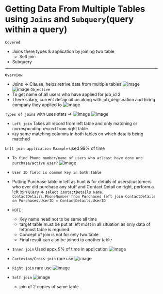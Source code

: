 # Getting Data From Multiple Tables using `Joins` and `Subquery`(query within a query)
`Covered`
* Joins there types & application by joining two table
    * Self join 
* Subquery
---
`Overview`
* Joins => Clause, helps retrive data from multiple tables ![image](https://user-images.githubusercontent.com/26667491/127117631-e2848c5f-11db-4d59-81c1-8b84780b8642.png) ![image](https://user-images.githubusercontent.com/26667491/127117893-4a09d8be-aee0-4e16-bfb1-240599748127.png)
`Objective`   
* To get name of all users who have applied for job_id 2
* There salary, current designaition along with job_degisnation and hiring company they applied to ![image](https://user-images.githubusercontent.com/26667491/127119897-a3099847-fd9d-4122-b08c-fbe423b45dfd.png)

`Types of joins` with uses stats => ![image](https://user-images.githubusercontent.com/26667491/127125822-98ed0657-0244-4060-b982-2052b9974121.png)
![image](https://user-images.githubusercontent.com/26667491/127126270-cc16ef8a-9a6e-4cd4-a98e-2b586008abcc.png)
* `Left join` Takes all record from left table and only matching or corresponding record from right table
* `Key` same matching columns in both tables on which data is being matched

`Left join application Example` used 99% of time
* `To find Phone number/name of users who atleast have done one purchase/active user?`
![image](https://user-images.githubusercontent.com/26667491/127127085-c0802aee-65ee-4673-a572-e3f3662d637a.png)
* `User ID field is common key in both table`
* Putting Purchase table in left as hunt is for details of users/customers who ever did purchase any stuff and Contact Detail on right, perform a left join
`Query` => `select ContactDetails.Name, ContactDetails.PhoneNumber from Purchases left join ContactDetails on Purchases.UserID = ContactDetails.UserID`
* `NOTE:` 
   * Key name nead not to be same all time
   * target table must be put at left most in all situation as only data of leftmost table is required
   * Concept of join is not for only two table
   * Final result can also be joined to another table

* `Inner join` Used appx 9% of time in application
![image](https://user-images.githubusercontent.com/26667491/127129616-95e3b54b-e304-471c-84da-a56588b16b04.png)

* `Cartesian/Cross join` rare use
![image](https://user-images.githubusercontent.com/26667491/127130016-1e66ff65-85ef-47a5-9a04-9e2c02baed21.png)

* `Right join` rare use
![image](https://user-images.githubusercontent.com/26667491/127130194-cc335cf5-370b-4c79-95c8-b6e8ef4d8ca8.png)

* `Self join` 
![image](https://user-images.githubusercontent.com/26667491/127130538-691c1f86-625b-4213-91aa-7fe61ca6ecf0.png)
   * join of 2 copies of same table 

